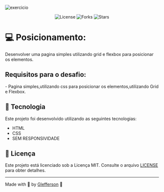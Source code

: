![exercicio](https://user-images.githubusercontent.com/62262162/182255761-ec823ef3-f24c-4ca3-b348-1e499980768b.jpg)

<p align="center">
  <img  src="https://img.shields.io/static/v1?label=license&message=MIT" alt="License">
  
  <img src="https://img.shields.io/github/forks/birobirobiro/lista-de-presenca?label=forks&message=MIT" alt="Forks">

  <img src="https://img.shields.io/github/stars/birobirobiro/lista-de-presenca?label=stars&message=MIT" alt="Stars">
</p>

<h1>💻 Posicionamento:</h1>
<p>Desenvolver uma pagina simples utilizando grid e flexbox para posicionar os elementos.</p>

<h2>Requisitos para o desafio:</h2>
<p>
- Pagina simples,utilizando css para posicionar os elementos,utilizando Grid e Flexbox.
</p>


## 🧪 Tecnologia

Este projeto foi desenvolvido utilizando as seguintes tecnologias:

- HTML
- CSS
- SEM RESPONSIVIDADE
## 📝 Licença

Este projeto está licenciado sob a Licença MIT. Consulte o arquivo [LICENSE](LICENSE) para obter detalhes.

---

Made with 💜 by [Glefferson](https://www.gleffersonvicente.com.br) 👋

